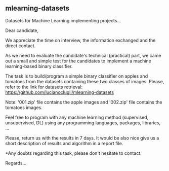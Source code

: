 ## mlearning-datasets
Datasets for Machine Learning implementing projects...

Dear candidate,
 
We appreciate the time on interview, the information exchanged and the direct contact.
 
As we need to evaluate the candidate's technical (practical) part, we came out a small and simple test for the candidates to implement a machine learning-based binary classifier.
 
The task is to build/program a simple binary classifier on apples and tomatoes from the datasets containing these two classes of images.
Please, refer to the link for datasets retrieval:
https://github.com/lucianoclugli/mlearning-datasets

Note: '001.zip' file contains the apple images and '002.zip' file contains the tomatoes images.

Feel free to program with any machine learning method (supervised, unsupervised, DL) using any programming languages, packages, libraries, ...
 
Please, return us with the results in 7 days. It would be also nice give us a short description of results and algorithm in a report file.
 
*Any doubts regarding this task, please don't hesitate to contact.
 
Regards...
